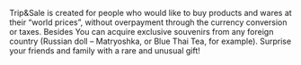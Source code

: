 Trip&Sale is created for people who would like to buy products and wares at their “world prices”, without overpayment through the currency conversion or taxes. Besides You can acquire exclusive souvenirs from any foreign country (Russian doll – Matryoshka, or Blue Thai Tea, for example). Surprise your friends and family with a rare and unusual gift!
